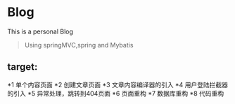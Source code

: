 # Blog
This is a personal Blog

> Using springMVC,spring and Mybatis

## target:
*1 单个内容页面
*2 创建文章页面
*3 文章内容编译器的引入
*4 用户登陆拦截器的引入
*5 异常处理，跳转到404页面
*6 页面重构
*7 数据库重构
*8 代码重构
